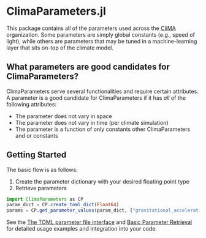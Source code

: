 # ClimaParameters.jl

This package contains all of the parameters used across the [CliMA](https://github.com/CliMA) organization. Some parameters are simply global constants (e.g., speed of light), while others are parameters that may be tuned in a machine-learning layer that sits on-top of the climate model.

## What parameters are good candidates for ClimaParameters?

ClimaParameters serve several functionalities and require certain attributes. A parameter is a good candidate for ClimaParameters if it has _all_ of the following attributes:

 - The parameter does not vary in space
 - The parameter does not vary in time (per climate simulation)
 - The parameter is a function of only constants other ClimaParameters and or constants

## Getting Started

The basic flow is as follows:
1. Create the parameter dictionary with your desired floating point type
2. Retrieve parameters
```julia
import ClimaParameters as CP
param_dict = CP.create_toml_dict(Float64)
params = CP.get_parameter_values(param_dict, ["gravitational_acceleration", "planet_radius"])
```

See the [The TOML parameter file interface](@ref) and [Basic Parameter Retrieval](@ref) for detailed usage examples and integration into your code.
